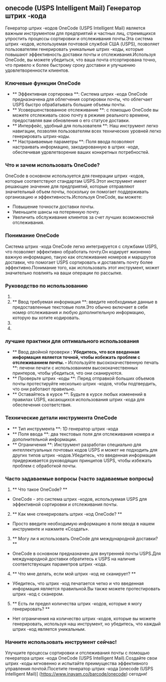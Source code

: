 ## onecode (USPS Intelligent Mail) Генератор штрих -кода

Генератор штрих -кодов OneCode (USPS Intelligent Mail) является важным инструментом для предприятий и частных лиц, стремящихся упростить процессы сортировки и отслеживания почты.Эта система штрих -кодов, используемая почтовой службой США (USPS), позволяет пользователям генерировать уникальные штрих -коды, которые повышают эффективность доставки почты и отслеживания.Используя OneCode, вы можете убедиться, что ваша почта отсортирована точно, что привело к более быстрому сроку доставки и улучшению удовлетворенности клиентов.

### Ключевые функции OneCode

- ** Эффективная сортировка **: Система штрих -кода OneCode предназначена для облегчения сортировки почты, что облегчает USPS быстро обрабатывать большие объемы почты.
- ** Усовершенствованное отслеживание **: с помощью OneCode вы можете отслеживать свою почту в режиме реального времени, предоставляя вам обновления о его статусе доставки.
- ** Интерфейс, удобный для пользователя **: Наш инструмент легко навигации, позволяя пользователям всех технических уровней легко генерировать штрих-коды.
- ** Настраиваемые параметры **: Поля ввода позволяют настраивать информацию, закодированную в штрих -коде, обеспечивая удовлетворение ваших конкретных потребностей.

### Что и зачем использовать OneCode?

OneCode в основном используется для генерации штрих -кодов, которые соответствуют стандартам USPS.Этот инструмент имеет решающее значение для предприятий, которые отправляют значительный объем почты, поскольку он помогает поддерживать организацию и эффективность.Используя OneCode, вы можете:

- Повышение точности доставки почты.
- Уменьшите шансы на потерянную почту.
- Увеличить обслуживание клиентов за счет лучших возможностей отслеживания.

### Понимание OneCode

Система штрих -кода OneCode легко интегрируется с службами USPS, что позволяет эффективно обработать почту.Он кодирует жизненно важную информацию, такую ​​как отслеживание номеров и маршрутов доставки, что помогает USPS сортировать и доставлять почту более эффективно.Понимание того, как использовать этот инструмент, может значительно повлиять на ваши операции по рассылке.

### Руководство по использованию

1.
2. ** Ввод требуемая информация **: введите необходимые данные в предоставленные текстовые поля.Это обычно включает в себя номер отслеживания и любую дополнительную информацию, которую вы хотите кодировать.
3.
4.

### лучшие практики для оптимального использования

- ** Ввод двойной проверки **: Убедитесь, что вся введенная информация является точной, чтобы избежать проблем с отслеживанием почты.
-** Используйте высококачественную печать **: печени печати с использованием высококачественных принтеров, чтобы убедиться, что они сканируются.
- ** Проверьте штрих -коды **: Перед отправкой больших объемов почты протестируйте несколько штрих -кодов, чтобы подтвердить, что они работают правильно.
- ** Оставайтесь в курсе **: Будьте в курсе любых изменений в правилах USPS, касающихся использования штрих -кода для обеспечения соответствия.

### Технические детали инструмента OneCode

- ** Тип инструмента **: 1D генератор штрих -кода
- ** Поля ввода **: два текстовых поля для отслеживания номера и дополнительной информации.
- ** Ограничения **: Инструмент разработан специально для интеллектуальных почтовых кодов USPS и может не подходить для других типов штрих -кодов.Убедитесь, что введенная информация придерживается руководящих принципов USPS, чтобы избежать проблем с обработкой почты.

### Часто задаваемые вопросы (часто задаваемые вопросы)

1. ** Что такое OneCode? **
- OneCode - это система штрих -кодов, используемая USPS для эффективной сортировки и отслеживания почты.

2. ** Как мне сгенерировать штрих -код OneCode? **
- Просто введите необходимую информацию в поля ввода в нашем инструменте и нажмите «Создать».

3. ** Могу ли я использовать OneCode для международной доставки? **
- OneCode в основном предназначен для внутренней почты USPS.Для международной доставки обратитесь к USPS на наличие соответствующих параметров штрих -кода.

4. ** Что мне делать, если мой штрих -код не сканирует? **
- Убедитесь, что штрих -код печатается четко и что введенная информация является правильной.Вы также можете протестировать штрих -код с сканером.

5. ** Есть ли предел количества штрих -кодов, которые я могу генерировать? **
- Нет ограничения на количество штрих -кодов, которые вы можете генерировать, используя наш инструмент, но убедитесь, что каждый штрих -код является уникальным.

### Начните использовать инструмент сейчас!

Улучшите процессы сортировки и отслеживания почты с помощью генератора штрих -кода OneCode (USPS Intelligent Mail).Создайте свои штрих -коды мгновенно и испытайте преимущества эффективного управления почтой.Посетите генератор штрих -кода [onecode (USPS Intelligent Mail)] (https://www.inayam.co/barcode/onecode) сегодня!